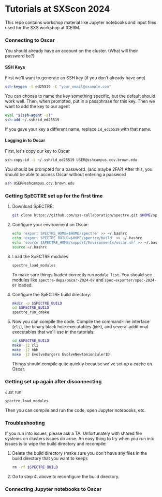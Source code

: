 # Tutorials at SXScon 2024

This repo contains workshop material like Jupyter notebooks and input files used
for the SXS workshop at ICERM.

### Connecting to Oscar

You should already have an account on the cluster. (What will their password be?)

#### SSH Keys

First we'll want to generate an SSH key (if you don't already have one)

```sh
ssh-keygen -t ed25519 -C "your_email@example.com"
```

You can choose to name the key something specific, but the default should work
well. Then, when prompted, put in a passphrase for this key. Then we want to
add the key to our agent

```sh
eval "$(ssh-agent -s)"
ssh-add ~/.ssh/id_ed25519
```

If you gave your key a different name, replace `id_ed25519` with that name.

#### Logging in to Oscar

First, let's copy our key to Oscar

```sh
ssh-copy-id -i ~/.ssh/id_ed25519 USER@sshcampus.ccv.brown.edu
```

You should be prompted for a password. (and maybe 2FA?) After this, you
should be able to access Oscar without entering a password

```sh
ssh USER@sshcampus.ccv.brown.edu
```

### Getting SpECTRE set up for the first time

1. Download SpECTRE:

   ```sh
   git clone https://github.com/sxs-collaboration/spectre.git $HOME/spectre
   ```

2. Configure your environment on Oscar:

   ```sh
   echo 'export SPECTRE_HOME=$HOME/spectre' >> ~/.bashrc
   echo 'export SPECTRE_BUILD=$HOME/spectre/build' >> ~/.bashrc
   echo 'source $SPECTRE_HOME/support/Environments/oscar.sh' >> ~/.bashrc
   source ~/.bashrc
   ```

3. Load the SpECTRE modules:

   ```sh
   spectre_load_modules
   ```

   To make sure things loaded correctly run `module list`. You should see
   modules like `spectre-deps/oscar-2024-07` and `spec-exporter/spec-2024-07`
   loaded.

4. Configure the SpECTRE build directory:

   ```sh
   mkdir -p $SPECTRE_BUILD
   cd $SPECTRE_BUILD
   spectre_run_cmake
   ```

5. Now you can compile the code. Compile the command-line interface (`cli`), the
   binary black hole executables (`bbh`), and several additional executables
   that we'll use in the tutorials:

   ```sh
   cd $SPECTRE_BUILD
   make -j2 cli
   make -j2 bbh
   make -j2 EvolveBurgers EvolveNewtonionEuler1D
   ```

   Things should compile quite quickly because we've set up a cache on Oscar.

### Getting set up again after disconnecting

Just run:

```sh
spectre_load_modules
```

Then you can compile and run the code, open Jupyter notebooks, etc.

### Troubleshooting

If you run into issues, please ask a TA. Unfortunately with shared file systems
on clusters issues do arise. An easy thing to try when you run into issues is to
wipe the build directory and recompile:

1.  Delete the build directory (make sure you don't have any files in the build
    directory that you want to keep):

    ```sh
    rm -rf $SPECTRE_BUILD
    ```

2.  Go to step 4. above to reconfigure the build directory.

### Connecting Jupyter notebooks to Oscar
